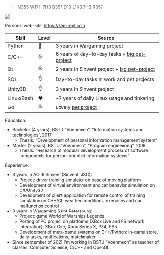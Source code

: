 > M355 W17H 7H3 B357 D13 L1K3 7H3 R357

![](https://kee-reel.com/assets/images/ghost.gif)

Personal web-site: https://kee-reel.com

| Skill | Level | Source |
|-------|---------|-------------|
| Python | 🤟 | 3 years in Wargaming project |
| С/C++ | 👍 | 6 years of day-to-day tasks + [big pet-project](https://github.com/kee-reel/PLAG) |
| Qt | 👍 | 2 years in Sinvent project + [big pet-project](https://github.com/kee-reel/PLAG) |
| SQL | 👌 | Day-to-day tasks at work and pet projects |
| Unity3D | 👌 | 3 years in Sinvent project |
| Linux/Bash | ❤️| ~7 years of daily Linux usage and tinkering |
| Go | 👍 | Lovely [pet project](https://github.com/kee-reel/LATEST) |

Education:

* Bachelor (4 years), BSTU “Voenmech”, “Information systems and technologies”, 2017
    * Thesis: “Development of personal information management system”
* Master (2 years), BSTU “Voenmech”, “Program engineering”, 2019
    * Thesis: “Research of modular development process of software components for person-oriented information systems”

Experience:

* 3 years in AO RI Sinvent (Sinvent, JSC):
    * Project: driver training simulator on base of moving platform
    * Development of virtual environment and car behavior simulation on C#/Unity3D
    * Deveopment of client application for remote control of training simulation on C++/Qt: weather conditions, exercises and car malfunction control
* 3 years in Wargaming Saint Petersburg:
    * Project: game World of Warships Legends
    * Porting of PC project on platforms (XBox Live and PS network integration): XBox One, Xbox Series X, PS4, PS5
    * Development of meta-game systems on C++/Python: in-game store, daily tasks, notifications, matchmaker
* Since september of 2021 I’m working in BSTU “Voenmech” as teacher of classes: Computer Science, C/C++ and OpenGL
